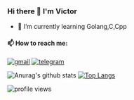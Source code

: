 ### Hi there 👋 I'm Victor
- 🌱 I’m currently learning Golang,C,Cpp

#### 📫 How to reach me:
[![gmail](https://img.shields.io/badge/Gmail-D14836?style=for-the-badge&logo=gmail&logoColor=white)](mailto:gictorbit@gmail.com)  [![telegram](https://img.shields.io/badge/Telegram-2CA5E0?style=for-the-badge&logo=telegram&logoColor=white
	)](https://t.me/gictor)

![Anurag's github stats](https://github-readme-stats.vercel.app/api?username=gictorbit&theme=gotham&show_icons=true) [![Top Langs](https://github-readme-stats.vercel.app/api/top-langs/?username=Gictorbit&layout=compact&exclude_repo=Gictorbit.github.io&theme=gotham)](https://github.com/Gictorbit/github-readme-stats) 


![profile views](https://komarev.com/ghpvc/?username=Gictorbit&color=269077)

<!--
**Gictorbit/Gictorbit** is a ✨ _special_ ✨ repository because its `README.md` (this file) appears on your GitHub profile.

Here are some ideas to get you started:

- 🔭 I’m currently working on ...

- 👯 I’m looking to collaborate on ...
- 🤔 I’m looking for help with ...
- 💬 Ask me about ...

- 😄 Pronouns: ...
- ⚡ Fun fact: ...
-->
